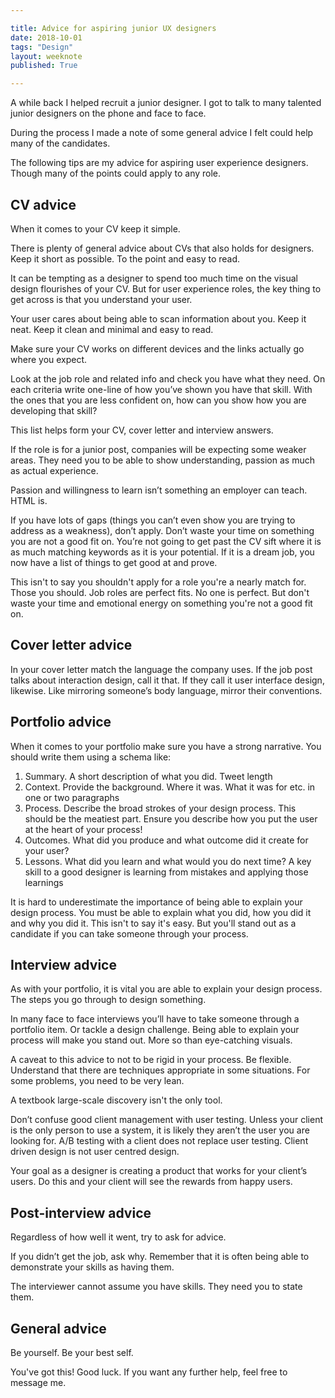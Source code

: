 ```yaml
---

title: Advice for aspiring junior UX designers
date: 2018-10-01
tags: "Design"
layout: weeknote
published: True

---
```


A while back I helped recruit a junior designer. I got to talk to many talented junior designers on the phone and face to face.

During the process I made a note of some general advice I felt could help many of the candidates.

The following tips are my advice for aspiring user experience designers. Though many of the points could apply to any role.

## CV advice

When it comes to your CV keep it simple.

There is plenty of general advice about CVs that also holds for designers. Keep it short as possible. To the point and easy to read.

It can be tempting as a designer to spend too much time on the visual design flourishes of your CV. But for user experience roles, the key thing to get across is that you understand your user.

Your user cares about being able to scan information about you. Keep it neat. Keep it clean and minimal and easy to read.

Make sure your CV works on different devices and the links actually go where you expect.

Look at the job role and related info and check you have what they need. On each criteria write one-line of how you’ve shown you have that skill. With the ones that you are less confident on, how can you show how you are developing that skill?

This list helps form your CV, cover letter and interview answers.

If the role is for a junior post, companies will be expecting some weaker areas. They need you to be able to show understanding, passion as much as actual experience.

Passion and willingness to learn isn’t something an employer can teach. HTML is.

If you have lots of gaps (things you can’t even show you are trying to address as a weakness), don’t apply. Don’t waste your time on something you are not a good fit on. You’re not going to get past the CV sift where it is as much matching keywords as it is your potential. If it is a dream job, you now have a list of things to get good at and prove.

This isn't to say you shouldn't apply for a role you're a nearly match for. Those you should. Job roles are perfect fits. No one is perfect. But don't waste your time and emotional energy on something  you're not a good fit on.

## Cover letter advice

In your cover letter match the language the company uses. If the job post talks about interaction design, call it that. If they call it user interface design, likewise. Like mirroring someone’s body language, mirror their conventions.

## Portfolio advice

When it comes to your portfolio make sure you have a strong narrative. You should write them using a schema like:

1. Summary. A short description of what you did. Tweet length
2. Context. Provide the background. Where it was. What it was for etc. in one or two paragraphs
3. Process. Describe the broad strokes of your design process. This should be the meatiest part. Ensure you describe how you put the user at the heart of your process!
4. Outcomes. What did you produce and what outcome did it create for your user?
5. Lessons. What did you learn and what would you do next time? A key skill to a good designer is learning from mistakes and applying those learnings

It is hard to underestimate the importance of being able to explain your design process. You must be able to explain what you did, how you did it and why you did it. This isn't to say it's easy. But you'll stand out as a candidate if you can take someone through your process.

## Interview advice

As with your portfolio, it is vital you are able to explain your design process. The steps you go through to design something.

In many face to face interviews you’ll have to take someone through a portfolio item. Or tackle a design challenge. Being able to explain your process will make you stand out. More so than eye-catching visuals.

A caveat to this advice to not to be rigid in your process. Be flexible. Understand that there are techniques appropriate in some situations. For some problems, you need to be very lean.

A textbook large-scale discovery isn't the only tool.

Don’t confuse good client management with user testing. Unless your client is the only person to use a system, it is likely they aren’t the user you are looking for. A/B testing with a client does not replace user testing. Client driven design is not user centred design.

Your goal as a designer is creating a product that works for your client’s users. Do this and your client will see the rewards from happy users.

## Post-interview advice

Regardless of how well it went, try to ask for advice.

If you didn’t get the job, ask why. Remember that it is often being able to demonstrate your skills as having them.

The interviewer cannot assume you have skills. They need you to state them.

## General advice

Be yourself. Be your best self.

You've got this! Good luck. If you want any further help, feel free to message me.
